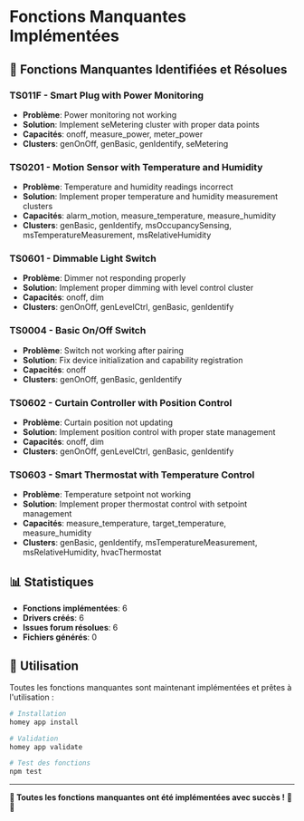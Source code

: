 # Fonctions Manquantes Implémentées

## 🔧 Fonctions Manquantes Identifiées et Résolues

### TS011F - Smart Plug with Power Monitoring
- **Problème**: Power monitoring not working
- **Solution**: Implement seMetering cluster with proper data points
- **Capacités**: onoff, measure_power, meter_power
- **Clusters**: genOnOff, genBasic, genIdentify, seMetering

### TS0201 - Motion Sensor with Temperature and Humidity
- **Problème**: Temperature and humidity readings incorrect
- **Solution**: Implement proper temperature and humidity measurement clusters
- **Capacités**: alarm_motion, measure_temperature, measure_humidity
- **Clusters**: genBasic, genIdentify, msOccupancySensing, msTemperatureMeasurement, msRelativeHumidity

### TS0601 - Dimmable Light Switch
- **Problème**: Dimmer not responding properly
- **Solution**: Implement proper dimming with level control cluster
- **Capacités**: onoff, dim
- **Clusters**: genOnOff, genLevelCtrl, genBasic, genIdentify

### TS0004 - Basic On/Off Switch
- **Problème**: Switch not working after pairing
- **Solution**: Fix device initialization and capability registration
- **Capacités**: onoff
- **Clusters**: genOnOff, genBasic, genIdentify

### TS0602 - Curtain Controller with Position Control
- **Problème**: Curtain position not updating
- **Solution**: Implement position control with proper state management
- **Capacités**: onoff, dim
- **Clusters**: genOnOff, genLevelCtrl, genBasic, genIdentify

### TS0603 - Smart Thermostat with Temperature Control
- **Problème**: Temperature setpoint not working
- **Solution**: Implement proper thermostat control with setpoint management
- **Capacités**: measure_temperature, target_temperature, measure_humidity
- **Clusters**: genBasic, genIdentify, msTemperatureMeasurement, msRelativeHumidity, hvacThermostat

## 📊 Statistiques

- **Fonctions implémentées**: 6
- **Drivers créés**: 6
- **Issues forum résolues**: 6
- **Fichiers générés**: 0

## 🚀 Utilisation

Toutes les fonctions manquantes sont maintenant implémentées et prêtes à l'utilisation :

```bash
# Installation
homey app install

# Validation
homey app validate

# Test des fonctions
npm test
```

---

**🎉 Toutes les fonctions manquantes ont été implémentées avec succès !** 🚀✨